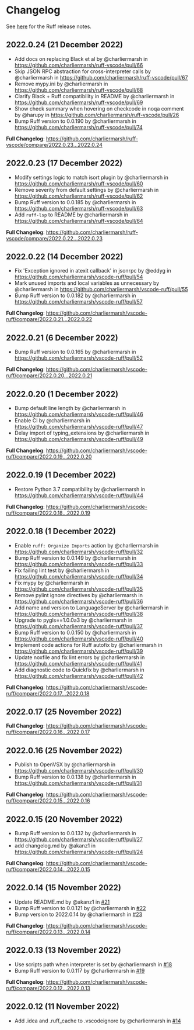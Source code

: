 # Changelog

See [here](https://github.com/charliermarsh/ruff/releases) for the Ruff release notes.

## 2022.0.24 (21 December 2022)

* Add docs on replacing Black et al by @charliermarsh in https://github.com/charliermarsh/ruff-vscode/pull/66
* Skip JSON RPC abstraction for cross-interpreter calls by @charliermarsh in https://github.com/charliermarsh/ruff-vscode/pull/67
* Remove mypy.ini by @charliermarsh in https://github.com/charliermarsh/ruff-vscode/pull/68
* Clarify Black + Ruff compatibility in README by @charliermarsh in https://github.com/charliermarsh/ruff-vscode/pull/69
* Show check summary when hovering on checkcode in noqa comment by @harupy in https://github.com/charliermarsh/ruff-vscode/pull/26
* Bump Ruff version to 0.0.190 by @charliermarsh in https://github.com/charliermarsh/ruff-vscode/pull/74

**Full Changelog**: https://github.com/charliermarsh/ruff-vscode/compare/2022.0.23...2022.0.24

## 2022.0.23 (17 December 2022)

* Modify settings logic to match isort plugin by @charliermarsh in https://github.com/charliermarsh/ruff-vscode/pull/60
* Remove severity from default settings by @charliermarsh in https://github.com/charliermarsh/ruff-vscode/pull/62
* Bump Ruff version to 0.0.185 by @charliermarsh in https://github.com/charliermarsh/ruff-vscode/pull/63
* Add `ruff-lsp` to README by @charliermarsh in https://github.com/charliermarsh/ruff-vscode/pull/64

**Full Changelog**: https://github.com/charliermarsh/ruff-vscode/compare/2022.0.22...2022.0.23

## 2022.0.22 (14 December 2022)

* Fix 'Exception ignored in atexit callback' in jsonrpc by @eddyg in https://github.com/charliermarsh/vscode-ruff/pull/54
* Mark unused imports and local variables as unnecessary by @charliermarsh in https://github.com/charliermarsh/vscode-ruff/pull/55
* Bump Ruff version to 0.0.182 by @charliermarsh in https://github.com/charliermarsh/vscode-ruff/pull/57

**Full Changelog**: https://github.com/charliermarsh/vscode-ruff/compare/2022.0.21...2022.0.22

## 2022.0.21 (6 December 2022)

* Bump Ruff version to 0.0.165 by @charliermarsh in https://github.com/charliermarsh/vscode-ruff/pull/52

**Full Changelog**: https://github.com/charliermarsh/vscode-ruff/compare/2022.0.20...2022.0.21

## 2022.0.20 (1 December 2022)

* Bump default line length by @charliermarsh in https://github.com/charliermarsh/vscode-ruff/pull/46
* Enable CI by @charliermarsh in https://github.com/charliermarsh/vscode-ruff/pull/47
* Delay import of typing_extensions by @charliermarsh in https://github.com/charliermarsh/vscode-ruff/pull/49

**Full Changelog**: https://github.com/charliermarsh/vscode-ruff/compare/2022.0.19...2022.0.20

## 2022.0.19 (1 December 2022)

* Restore Python 3.7 compatibility by @charliermarsh in https://github.com/charliermarsh/vscode-ruff/pull/44

**Full Changelog**: https://github.com/charliermarsh/vscode-ruff/compare/2022.0.18...2022.0.19

## 2022.0.18 (1 December 2022)

* Enable `ruff: Organize Imports` action by @charliermarsh in https://github.com/charliermarsh/vscode-ruff/pull/32
* Bump Ruff version to 0.0.149 by @charliermarsh in https://github.com/charliermarsh/vscode-ruff/pull/33
* Fix failing lint test by @charliermarsh in https://github.com/charliermarsh/vscode-ruff/pull/34
* Fix mypy by @charliermarsh in https://github.com/charliermarsh/vscode-ruff/pull/35
* Remove pylint ignore directives by @charliermarsh in https://github.com/charliermarsh/vscode-ruff/pull/36
* Add name and version to LanguageServer by @charliermarsh in https://github.com/charliermarsh/vscode-ruff/pull/38
* Upgrade to pygls==1.0.0a3 by @charliermarsh in https://github.com/charliermarsh/vscode-ruff/pull/37
* Bump Ruff version to 0.0.150 by @charliermarsh in https://github.com/charliermarsh/vscode-ruff/pull/40
* Implement code actions for Ruff autofix by @charliermarsh in https://github.com/charliermarsh/vscode-ruff/pull/39
* Update noxfile and fix lint errors by @charliermarsh in https://github.com/charliermarsh/vscode-ruff/pull/41
* Add diagnostic code to Quickfix by @charliermarsh in https://github.com/charliermarsh/vscode-ruff/pull/42

**Full Changelog**: https://github.com/charliermarsh/vscode-ruff/compare/2022.0.17...2022.0.18

## 2022.0.17 (25 November 2022)

**Full Changelog**: https://github.com/charliermarsh/vscode-ruff/compare/2022.0.16...2022.0.17

## 2022.0.16 (25 November 2022)

* Publish to OpenVSX by @charliermarsh in https://github.com/charliermarsh/vscode-ruff/pull/30
* Bump Ruff version to 0.0.138 by @charliermarsh in https://github.com/charliermarsh/vscode-ruff/pull/31

**Full Changelog**: https://github.com/charliermarsh/vscode-ruff/compare/2022.0.15...2022.0.16

## 2022.0.15 (20 November 2022)

* Bump Ruff version to 0.0.132 by @charliermarsh in https://github.com/charliermarsh/vscode-ruff/pull/27
* add changelog.md by @akanz1 in https://github.com/charliermarsh/vscode-ruff/pull/24

**Full Changelog**: https://github.com/charliermarsh/vscode-ruff/compare/2022.0.14...2022.0.15

## 2022.0.14 (15 November 2022)

* Update README.md by @akanz1 in [#21](https://github.com/charliermarsh/vscode-ruff/pull/21)
* Bump Ruff version to 0.0.121 by @charliermarsh in [#22](https://github.com/charliermarsh/vscode-ruff/pull/22)
* Bump version to 2022.0.14 by @charliermarsh in [#23](https://github.com/charliermarsh/vscode-ruff/pull/23)

**Full Changelog**: https://github.com/charliermarsh/vscode-ruff/compare/2022.0.13...2022.0.14

## 2022.0.13 (13 November 2022)

* Use scripts path when interpreter is set by @charliermarsh in [#18](https://github.com/charliermarsh/vscode-ruff/pull/18)
* Bump Ruff version to 0.0.117 by @charliermarsh in [#19](https://github.com/charliermarsh/vscode-ruff/pull/19)

**Full Changelog**: https://github.com/charliermarsh/vscode-ruff/compare/2022.0.12...2022.0.13

## 2022.0.12 (11 November 2022)

* Add .idea and .ruff_cache to .vscodeignore by @charliermarsh in [#14](https://github.com/charliermarsh/vscode-ruff/pull/14)

